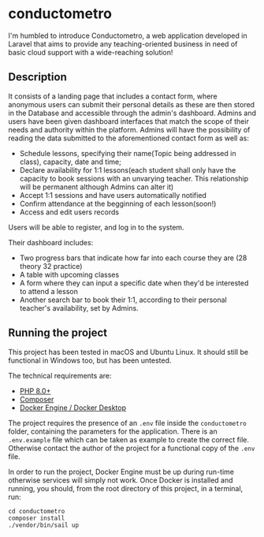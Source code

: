 # conductometro

I'm humbled to introduce Conductometro, a web application developed in Laravel that aims to provide any teaching-oriented business in need of basic cloud support with a wide-reaching solution!

## Description
It consists of a landing page that includes a contact form, where anonymous users can submit their personal details
as these are then stored in the Database and accessible through the admin's dashboard.
Admins and users have been given dashboard interfaces that match the scope of their needs and authority within the platform.
Admins will have the possibility of reading the data submitted to the aforementioned contact form as well as:
- Schedule lessons, specifying their name(Topic being addressed in class), capacity, date and time;
- Declare availability for 1:1 lessons(each student shall only have the capacity to  book sessions with an unvarying teacher. This relationship will be permanent although Admins can alter it)
- Accept 1:1 sessions and have users automatically notified
- Confirm attendance at the begginning of each lesson(soon!)
- Access and edit users records

Users will be able to register, and log in to the system.

Their dashboard includes:
- Two progress bars that indicate how far into each course they are (28 theory 32 practice)
- A table with upcoming classes
- A form where they can input a specific date when they'd be interested to attend a lesson
- Another search bar to book their 1:1, according to their personal teacher's availability, set by Admins.

## Running the project
This project has been tested in macOS and Ubuntu Linux. It should still be functional in Windows too, but has been untested.

The technical requirements are:
- [PHP 8.0+](https://www.php.net/)
- [Composer](https://getcomposer.org/)
- [Docker Engine / Docker Desktop](https://www.docker.com/)

The project requires the presence of an `.env` file inside the `conductometro` folder, containing the parameters for the application. There is an `.env.example` file which can be taken as example to create the correct file. Otherwise contact the author of the project for a functional copy of the `.env` file.

In order to run the project, Docker Engine must be up during run-time otherwise services will simply not work.
Once Docker is installed and running, you should, from the root directory of this project, in a terminal, run:

```	
cd conductometro 
composer install
./vendor/bin/sail up
```


	
